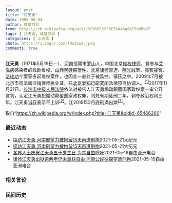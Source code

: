 ```yaml
---
layout: post
title: "江天勇"
date: 1989-06-04
author: 维基百科
from: https://zh.wikipedia.org/wiki/%E6%B1%9F%E5%A4%A9%E5%8B%87
tags: [ 江天勇, 维基百科 ]
categories: [ 江天勇 ]
photo: https://i.imgur.com/fUwIsw8.jpeg
comments: true
---
```

<div class="mw-parser-output">

<p><b>江天勇</b>（1971年5月19日<span class="useeditintro" title="Template:BLP editintro">－</span>），<a href="/wiki/%E6%B2%B3%E5%8D%97" class="mw-redirect" title="河南">河南</a>信陽市<a href="/wiki/%E7%BD%97%E5%B1%B1" class="mw-redirect mw-disambig" title="罗山">罗山</a>人，中国北京<a href="/wiki/%E7%B6%AD%E6%AC%8A%E5%BE%8B%E5%B8%AB" class="mw-redirect" title="維權律師">維权律师</a>，曾参与<a href="/wiki/%E8%89%BE%E6%BB%8B%E7%97%85" title="艾滋病">艾滋病</a>感染者的救助维权、<a href="/w/index.php?title=%E5%B1%B1%E8%A5%BF%E9%BB%91%E7%A0%96%E7%AA%91%E6%A1%88%E4%BB%B6&amp;action=edit&amp;redlink=1" class="new" title="山西黑砖窑案件（页面不存在）">山西黑砖窑案件</a>、<a href="/w/index.php?title=%E5%8C%97%E4%BA%AC%E5%BE%8B%E5%B8%88%E7%9B%B4%E9%80%89&amp;action=edit&amp;redlink=1" class="new" title="北京律师直选（页面不存在）">北京律师直选</a>、<a href="/wiki/%E9%99%B3%E5%85%89%E8%AA%A0" class="mw-redirect" title="陳光誠">陳光誠</a>案、<a href="/wiki/%E9%AB%98%E6%99%BA%E6%99%9F" title="高智晟">高智晟</a>案、<a href="/wiki/%E6%B3%95%E8%BD%AE%E5%8A%9F" title="法轮功">法轮功</a>个案等多起维权案件，也因此一直处于被监控、镇压之中。2009年7月被北京市司法局注销律师执业证，任<a href="/w/index.php?title=%E5%8C%97%E4%BA%AC%E7%88%B1%E7%9F%A5%E8%A1%8C%E7%A0%94%E7%A9%B6%E6%89%80&amp;action=edit&amp;redlink=1" class="new" title="北京爱知行研究所（页面不存在）">北京爱知行研究所</a>法律项目协调人。<sup id="cite_ref-HRLJIANG_1-0" class="reference"><a href="#cite_note-HRLJIANG-1">[1]</a></sup>2017年11月21日，<a href="/w/index.php?title=%E9%95%BF%E6%B2%99%E5%B8%82%E4%B8%AD%E7%BA%A7%E4%BA%BA%E6%B0%91%E6%B3%95%E9%99%A2&amp;action=edit&amp;redlink=1" class="new" title="长沙市中级人民法院（页面不存在）">长沙市中级人民法院</a>依法对被告人江天勇煽动颠覆国家政权案一审公开宣判，认定江天勇犯煽动颠覆国家政权罪，判处有期徒刑二年，剥夺政治权利三年。江天勇当庭表示不上诉<sup id="cite_ref-获刑_2-0" class="reference"><a href="#cite_note-获刑-2">[2]</a></sup>。江2019年2月底刑滿出獄<sup id="cite_ref-3" class="reference"><a href="#cite_note-3">[3]</a></sup>。
</p>
</div><noscript><img src="//zh.wikipedia.org/wiki/Special:CentralAutoLogin/start?type=1x1" alt="" title="" width="1" height="1" style="border: none; position: absolute;"></noscript>
<div class="printfooter">取自“<a dir="ltr" href="https://zh.wikipedia.org/w/index.php?title=江天勇&amp;oldid=65466200">https://zh.wikipedia.org/w/index.php?title=江天勇&amp;oldid=65466200</a>”</div><div id="recent-news"><h3>最近动态</h3><ul><li><a href="https://nodebe4.github.io/waimei/2021-05-21/%E6%8E%A2%E8%AE%BF%E6%B1%9F%E5%A4%A9%E5%8B%87-%E6%B2%B3%E5%8D%97%E9%82%A2%E6%9C%9B%E5%8A%9B%E8%A2%AB%E6%8B%98%E7%95%9915%E5%A4%A9%E5%86%8D%E9%81%AD%E5%88%91%E6%8B%98" title="探访江天勇 河南邢望力被拘留15天再遭刑拘—— 【大纪元2021年05月21日讯】（大纪元记者李熙采访报导）河南息县维权人士邢望力4月份因去探访人权律师江天勇后被警方警告，接着进京邮寄信访材料被...">探访江天勇 河南邢望力被拘留15天再遭刑拘</a><time>2021-05-21</time><a class="tag">大纪元</a></li>
<li><a href="https://nodebe4.github.io/waimei/2021-05-21/%E6%8E%A2%E8%AE%BF%E6%B1%9F%E5%A4%A9%E5%8B%87-%E6%B2%B3%E5%8D%97%E5%88%91%E6%9C%9B%E5%8A%9B%E8%A2%AB%E6%8B%98%E7%95%9915%E5%A4%A9%E5%86%8D%E9%81%AD%E5%88%91%E6%8B%98" title="探访江天勇 河南刑望力被拘留15天再遭刑拘—— 【大纪元2021年05月21日讯】（大纪元记者李熙采访报导）河南息县维权人士邢望力4月份因去探访人权律师江天勇后被警方警告，接着进京邮寄信访材料被...">探访江天勇 河南刑望力被拘留15天再遭刑拘</a><time>2021-05-21</time><a class="tag">大纪元</a></li>
<li><a href="https://nodebe4.github.io/waimei/2021-05-19/%E5%90%84%E7%95%8C%E4%BA%BA%E5%A3%AB%E5%BA%86%E8%B4%BA%E6%B1%9F%E5%A4%A9%E5%8B%87%E4%BA%94%E5%8D%81%E5%B2%81%E7%94%9F%E6%97%A5-%E4%B8%BA%E5%85%B6%E8%87%AA%E7%94%B1%E5%91%BC%E5%90%81" title="各界人士庆贺江天勇五十岁生日 为其自由呼吁—— 被中共长期关押、软禁的维权律师江天勇于今年5月19日迎来了五十岁生日。海外各界人士在这一天发起活动，以多种形式为他庆祝生日，并制作了一段视频表达对...">各界人士庆贺江天勇五十岁生日  为其自由呼吁</a><time>2021-05-19</time><a class="tag">自由亚洲电台</a></li>
<li><a href="https://nodebe4.github.io/waimei/2021-05-19/%E5%BE%8B%E5%B8%88%E6%B1%9F%E5%A4%A9%E5%8B%87%E5%87%BA%E7%8B%B1%E9%80%BE%E4%B8%A4%E5%B9%B4%E4%BB%8D%E6%9C%AA%E9%87%8D%E8%8E%B7%E8%87%AA%E7%94%B1-%E6%B2%B3%E5%8D%97%E5%85%AC%E6%B0%91%E5%BE%80%E6%8E%A2%E6%9C%9B%E9%81%AD%E5%88%91%E6%8B%98" title="律师江天勇出狱逾两年仍未重获自由 河南公民往探望遭刑拘—— 中国大陆维权律师江天勇刑满后被软禁在河南老家。周三（19日）是江天勇五十岁生日，但他与至亲仍天各一方，无法团聚。过去两年多以来，江天勇...">律师江天勇出狱逾两年仍未重获自由 河南公民往探望遭刑拘</a><time>2021-05-19</time><a class="tag">自由亚洲电台</a></li>
</ul></div><div id="open-opinion"><h3>相关言论</h3><ul></ul></div><div id="mjls-record"><h3>民间历史</h3><ul></ul></div>